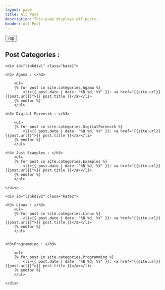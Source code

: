 ```yaml
---
layout: page
title: All Post
description: This page displays all posts.
header: All Post
---
```

<button onclick="topFunction()" id="myBtn" title="Go to top">Top</button>

## Post Categories : 

<div class="wrapper" markdown="0">

	<div id="linkdiv1" class="kate1">

	<h3> Agama : </h3>

		<ul>
		{% for post in site.categories.Agama %}
			<li>{{ post.date | date: "%B %d, %Y" }}: <a href="{{site.url}}{{post.url}}">{{ post.title }}</a></li>
		{% endfor %}
		</ul>

	<h3> Digital Forensik : </h3>

		<ul>
		{% for post in site.categories.DigitalForensik %}
			<li>{{ post.date | date: "%B %d, %Y" }}: <a href="{{site.url}}{{post.url}}">{{ post.title }}</a></li>
		{% endfor %}
		</ul>

	<h3> Just Examples : </h3>
		<ul>
		{% for post in site.categories.Examples %}
			<li>{{ post.date | date: "%B %d, %Y" }}: <a href="{{site.url}}{{post.url}}">{{ post.title }}</a></li>
		{% endfor %}
		</ul>

	</div>

<!-- ================ -->
	<div id="linkdiv2" class="kate2">

	<h3> Linux : </h3>
		<ul>
		{% for post in site.categories.Linux %}
			<li>{{ post.date | date: "%B %d, %Y" }}: <a href="{{site.url}}{{post.url}}">{{ post.title }}</a></li>
		{% endfor %}
		</ul>


	<h3>Programming : </h3>

		<ul>
		{% for post in site.categories.Programming %}
			<li>{{ post.date | date: "%B %d, %Y" }}: <a href="{{site.url}}{{post.url}}">{{ post.title }}</a></li>
		{% endfor %}
		</ul>

	</div>
</div>

